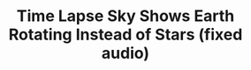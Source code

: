 ---
categories: all_articles
provider_display: "www.youtube.com"
provider_name: "www.youtube.com"
favicon_url: http://s.ytimg.com/yts/img/favicon-vfldLzJxy.ico
title: "Time Lapse Sky Shows Earth Rotating Instead of Stars (fixed audio)"
published: 2014-11-09
source: http://www.youtube.com/watch?v=nkn2ZXWDl6k
thumbnail: http://i.ytimg.com/vi/nkn2ZXWDl6k/hqdefault.jpg
---